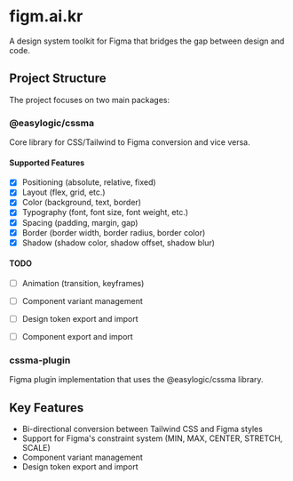 # figm.ai.kr

A design system toolkit for Figma that bridges the gap between design and code.

## Project Structure

The project focuses on two main packages:

### @easylogic/cssma

Core library for CSS/Tailwind to Figma conversion and vice versa.

#### Supported Features

- [x] Positioning (absolute, relative, fixed)
- [x] Layout (flex, grid, etc.)
- [x] Color (background, text, border)
- [x] Typography (font, font size, font weight, etc.)
- [x] Spacing (padding, margin, gap)
- [x] Border (border width, border radius, border color)
- [x] Shadow (shadow color, shadow offset, shadow blur)

#### TODO
- [ ] Animation (transition, keyframes)
- [ ] Component variant management
- [ ] Design token export and import
- [ ] Component export and import



### cssma-plugin

Figma plugin implementation that uses the @easylogic/cssma library.

## Key Features

- Bi-directional conversion between Tailwind CSS and Figma styles
- Support for Figma's constraint system (MIN, MAX, CENTER, STRETCH, SCALE)
- Component variant management
- Design token export and import

